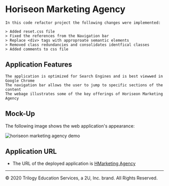 # Horiseon Marketing Agency

```
In this code refactor project the following changes were implemented:

> Added reset.css file
> Fixed the references from the Navigation bar 
> Replace <div> tags with approproate semantic elements
> Removed class redundancies and consolidates identfical classes
> Added comments to css file

```

## Application Features

```
The application is optimized for Search Engines and is best viewwed in Google Chrome
The navigation bar allows the user to jump to specific sections of the content
The webage illustrates some of the key offerings of Horiseon Marketing Agency

```
## Mock-Up

The following image shows the web application's appearance:

![horiseon marketing agency demo](https://github.com/asheth22/horiseon-marketing-services-as/blob/main/Assets/horiseon-marketing-agency-demo.png)


## Application URL

* The URL of the deployed application is [HMarketing Agency](https://asheth22.github.io/horiseon-marketing-services-as/)

- - -
© 2020 Trilogy Education Services, a 2U, Inc. brand. All Rights Reserved.
